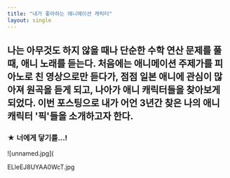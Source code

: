 ```yaml
---
title: "내가 좋아하는 애니메이션 캐릭터"
layout: single
---
```

나는 아무것도 하지 않을 때나 단순한 수학 연산 문제를 풀 때, 애니 노래를 듣는다. 처음에는 애니메이션 주제가를 피아노로 친 영상으로만 듣다가, 점점 일본 애니에 관심이 많아져 원곡을 듣게 되고, 나아가 애니 캐릭터들을 찾아보게 되었다. 이번 포스팅으로 내가 어언 3년간 찾은 나의 애니 캐릭터 '픽'들을 소개하고자 한다. 
---
### ★ 너에게 닿기를...! 
![unnamed.jpg](



ELleEJ8UYAA0WcT.jpg
